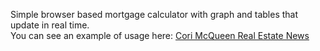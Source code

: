 Simple browser based mortgage calculator with graph and tables that update in real time.<br>
You can see an example of usage here: <a target="_blank" href="http://corimcqueen.com/mortgage-calculator">Cori McQueen Real Estate News</a>
